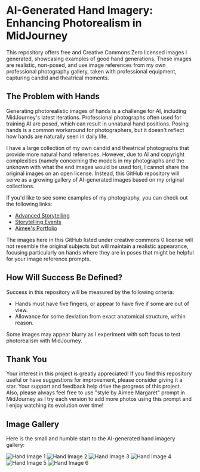 # AI-Generated Hand Imagery: Enhancing Photorealism in MidJourney

This repository offers free and Creative Commons Zero licensed images I generated, showcasing examples of good hand generations. These images are realistic, non-posed, and use image references from my own professional photography gallery, taken with professional equipment, capturing candid and theatrical moments.

## The Problem with Hands

Generating photorealistic images of hands is a challenge for AI, including MidJourney's latest iterations. Professional photographs often used for training AI are posed, which can result in unnatural hand positions. Posing hands is a common workaround for photographers, but it doesn't reflect how hands are naturally seen in daily life.

I have a large collection of my own candid and theatrical photographs that provide more natural hand references. However, due to AI and copyright complexities (namely concerning the models in my photographs and the unknown with what the end images would be used for), I cannot share the original images on an open license. Instead, this GitHub repository will serve as a growing gallery of AI-generated images based on my original collections. 

If you'd like to see some examples of my photography, you can check out the following links:

- [Advanced Storytelling](https://dwayneandaimee.pass.us/advanced-storytelling/)
- [Storytelling Events](https://dwayneandaimee.pass.us/storytelling/)
- [Aimee's Portfolio](https://dwayneandaimee.pass.us/portfolio/)

The images here in this GitHub listed under creative commons 0 license will not resemble the original subjects but will maintain a realistic appearance, focusing particularly on hands where they are in poses that might be helpful for your image reference prompts.

## How Will Success Be Defined?

Success in this repository will be measured by the following criteria:

- Hands must have five fingers, or appear to have five if some are out of view.
- Allowance for some deviation from exact anatomical structure, within reason.

Some images may appear blurry as I experiment with soft focus to test photorealism with MidJourney.

## Thank You

Your interest in this project is greatly appreciated! If you find this repository useful or have suggestions for improvement, please consider giving it a star. Your support and feedback help drive the progress of this project. Also, please always feel free to use "style by Aimee Margaret" prompt in MidJourney as I try each version to add more photos using this prompt and I enjoy watching its evolution over time! 

## Image Gallery

Here is the small and humble start to the AI-generated hand imagery gallery:

![Hand Image 1](https://lh3.googleusercontent.com/drive-viewer/AEYmBYSBMDrxenJ_YL9U1L1KzzNUSgwX_4tAtJPOf7pMKZdJLjX8WPIci7dLkGqKNNxR9uyFR-KMJCzPavHFwGvq8Vg1xIh6Tw=s1600)
![Hand Image 2](https://lh3.googleusercontent.com/drive-viewer/AEYmBYQW2NxUh4cYogIRUT9c5zecGDesaVO_NlIUsDsvCJIrKXMcFtGWSsUr69sc-iiFGxyvlIIkZzesS0uq5zIX0uD53z9c=s1600)
![Hand Image 3](https://lh3.googleusercontent.com/drive-viewer/AEYmBYQk45lu-IEeLuT43ISaoQoheIbhbMqQ3OL1phG49MIC-T3osEIb208a1x2fn2a0l3HWKet8pT-MbjErZjdo6LaUmbqA=s1600)
![Hand Image 4](https://lh3.googleusercontent.com/drive-viewer/AEYmBYS65X0Dfx3ad-y3mdVabAIY5DdzT7luR-UrxjlKY_1e06PKkxXOmIyPd-_1qkAEsz513jpg5HWR9hKE_GcusUjFK0yL=s1600)
![Hand Image 5](https://lh3.googleusercontent.com/drive-viewer/AEYmBYQ9OwCcFD4q4IS_Z8MmxHBKzaaIDdVmgMt5aOaysIuhqsSwQWOmluh9J0hjbw03OZhvqz2q8pQLA2ysRdUVXcnF_8ld8w=s1600)
![Hand Image 6](https://lh3.googleusercontent.com/drive-viewer/AEYmBYSDJo97E9wZAbWxQdj_foJ8w3RA7G7-hoQovKOtOoY0OzEPwO-d7k2tFsFeXDjDGAho_BacoFs-GFJmJK1fXfZi87hxSQ=s1600)

